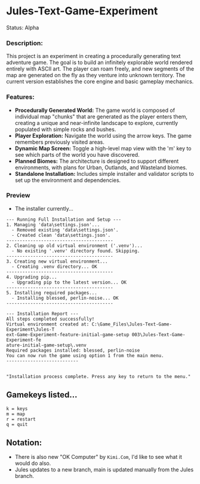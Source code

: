 # Jules-Text-Game-Experiment
Status: Alpha

### Description:
This project is an experiment in creating a procedurally generating text adventure game. The goal is to build an infinitely explorable world rendered entirely with ASCII art. The player can roam freely, and new segments of the map are generated on the fly as they venture into unknown territory. The current version establishes the core engine and basic gameplay mechanics.

### Features:
- **Procedurally Generated World:** The game world is composed of individual map "chunks" that are generated as the player enters them, creating a unique and near-infinite landscape to explore, currently populated with simple rocks and bushes.
- **Player Exploration:** Navigate the world using the arrow keys. The game remembers previously visited areas.
- **Dynamic Map Screen:** Toggle a high-level map view with the 'm' key to see which parts of the world you have discovered.
- **Planned Biomes:** The architecture is designed to support different environments, with plans for Urban, Outlands, and Wasteland biomes.
- **Standalone Installation:** Includes simple installer and validator scripts to set up the environment and dependencies.

### Preview
- The installer currently...
```
--- Running Full Installation and Setup ---
1. Managing 'data\settings.json'...
  - Removed existing 'data\settings.json'.
  - Created clean 'data\settings.json'.
----------------------------------------
2. Cleaning up old virtual environment ('.venv')...
  - No existing '.venv' directory found. Skipping.
----------------------------------------
3. Creating new virtual environment...
  - Creating .venv directory... OK
----------------------------------------
4. Upgrading pip...
  - Upgrading pip to the latest version... OK
----------------------------------------
5. Installing required packages...
  - Installing blessed, perlin-noise... OK
----------------------------------------

--- Installation Report ---
All steps completed successfully!
Virtual environment created at: C:\Game_Files\Jules-Text-Game-Experiment\Jules-T
ext-Game-Experiment-feature-initial-game-setup 003\Jules-Text-Game-Experiment-fe
ature-initial-game-setup\.venv
Required packages installed: blessed, perlin-noise
You can now run the game using option 1 from the main menu.
---------------------------


"Installation process complete. Press any key to return to the menu."
```


## Gamekeys listed...
```
k = keys
m = map
r = restart
q = quit
```

## Notation:
- There is also new "OK Computer" by `Kimi.Com`, I'd like to see what it would do also.
- Jules updates  to a new branch, main is updated manually from the Jules branch.
